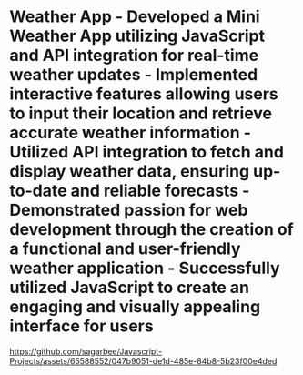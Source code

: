 <h1>Weather App
- Developed a Mini Weather App utilizing JavaScript and API integration for real-time weather updates
- Implemented interactive features allowing users to input their location and retrieve accurate weather information
- Utilized API integration to fetch and display weather data, ensuring up-to-date and reliable forecasts
- Demonstrated passion for web development through the creation of a functional and user-friendly weather application
- Successfully utilized JavaScript to create an engaging and visually appealing interface for users</h1>

https://github.com/sagarbee/Javascript-Projects/assets/65588552/047b9051-de1d-485e-84b8-5b23f00e4ded
